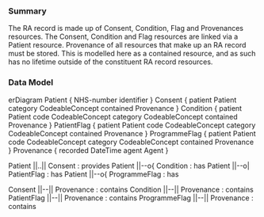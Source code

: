 ### Summary

The RA record is made up of Consent, Condition, Flag and Provenances resources.  The Consent, Condition and Flag resources are linked via a Patient resource.  Provenance of all resources that make up an RA record must be stored.  This is modelled here as a contained resource, and as such has no lifetime outside of the constituent RA record resources.

### Data Model

<div class="mermaid">
erDiagram
  Patient {
    NHS-number identifier
  }
  Consent {
    patient Patient
    category CodeableConcept
    contained Provenance
  }
  Condition {
    patient Patient
    code CodeableConcept
    category CodeableConcept
    contained Provenance
  }
  PatientFlag {
    patient Patient
    code CodeableConcept
    category CodeableConcept
    contained Provenance
  }
  ProgrammeFlag {
    patient Patient
    code CodeableConcept
    category CodeableConcept
    contained Provenance
  }
  Provenance {
    recorded DateTime
    agent Agent
  }

  Patient ||..|| Consent : provides
  Patient ||--o{ Condition : has
  Patient ||--o| PatientFlag : has
  Patient ||--o{ ProgrammeFlag : has

  Consent ||--|| Provenance : contains
  Condition ||--|| Provenance : contains
  PatientFlag ||--|| Provenance : contains
  ProgrammeFlag ||--|| Provenance : contains
</div>